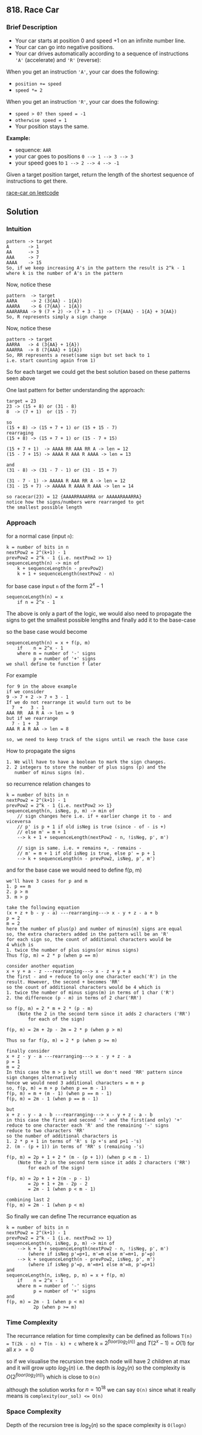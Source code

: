 ## 818. Race Car
### Brief Description
- Your car starts at position 0 and speed +1 on an infinite number line. 
- Your car can go into negative positions. 
- Your car drives automatically according to a sequence of instructions `'A'` (accelerate) and `'R'` (reverse):

When you get an instruction `'A'`, your car does the following:
- `position += speed`
- `speed *= 2`

When you get an instruction `'R'`, your car does the following:
- `speed > 0? then speed = -1`
- `otherwise speed = 1`
- Your position stays the same.

**Example:**
- sequence: `AAR`
- your car goes to positions `0 --> 1 --> 3 --> 3`
- your speed goes to `1 --> 2 --> 4 --> -1`

Given a target position target, return the length of the shortest sequence of instructions to get there.

[race-car on leetcode](https://leetcode.com/problems/race-car/description/)

## Solution
### Intuition
```x
pattern -> target
A       -> 1
AA      -> 3
AAA     -> 7
AAAA    -> 15
So, if we keep increasing A's in the pattern the result is 2^k - 1
where k is the number of A's in the pattern 
```

Now, notice these
```x
pattern  -> target
AARA     -> 2 (3{AA} - 1{A}) 
AAARA    -> 6 (7{AA} - 1{A})
AAARARAA -> 9 (7 + 2) -> (7 + 3 - 1) -> (7{AAA} - 1{A} + 3{AA})
So, R represents simply a sign change
```

Now, notice these
```x
pattern -> target
AARRA   -> 4 (3{AA} + 1{A})  
AAARRA  -> 8 (7{AAA} + 1{A})
So, RR represents a reset(same sign but set back to 1 
i.e. start counting again from 1)
```

So for each target we could get the best solution based on these patterns seen above

One last pattern for better understanding the approach:
```x
target = 23
23 -> (15 + 8) or (31 - 8)
8  -> (7 + 1)  or (15 - 7)

so
(15 + 8) -> (15 + 7 + 1) or (15 + 15 - 7)
rearraging 
(15 + 8) -> (15 + 7 + 1) or (15 - 7 + 15)

(15 + 7 + 1)  -> AAAA RR AAA RR A -> len = 12
(15 - 7 + 15) -> AAAA R AAA R AAAA -> len = 13

and
(31 - 8) -> (31 - 7 - 1) or (31 - 15 + 7)

(31 - 7 - 1) -> AAAAA R AAA RR A -> len = 12
(31 - 15 + 7) -> AAAAA R AAAA R AAA -> len = 14

so racecar(23) = 12 {AAAARRAAARRA or AAAAARAAARRA}
notice how the signs/numbers were rearranged to get 
the smallest possible length
```

### Approach
for a normal case (input `n`):
```x
k = number of bits in n
nextPow2 = 2^(k+1) - 1
prevPow2 = 2^k - 1 {i.e. nextPow2 >> 1}
sequenceLength(n) -> min of
    k + sequenceLength(n - prevPow2)
    k + 1 + sequenceLength(nextPow2 - n)
```
for base case input `n` of the form $2^x-1$
```x
sequenceLength(n) = x
    if n = 2^x - 1 
```

The above is only a part of the logic, we would also need to propagate the signs to get the smallest possible lengths and finally add it to the base-case

so the base case would become
```x 
sequenceLength(n) = x + f(p, m)
    if    n = 2^x - 1 
    where m = number of '-' signs
          p = number of '+' signs
we shall define te function f later
```

For example
```x
for 9 in the above example 
if we consider
9 -> 7 + 2 -> 7 + 3 - 1 
If we do not rearrange it would turn out to be 
  7  +   3 - 1
AAA RR  AA R A -> len = 9
but if we rearrange
  7 - 1 +  3
AAA R A R AA -> len = 8

so, we need to keep track of the signs until we reach the base case
```

How to propagate the signs
```x
1. We will have to have a boolean to mark the sign changes.
2. 2 integers to store the number of plus signs (p) and the 
   number of minus signs (m). 
```

so recurrence relation changes to
```x
k = number of bits in n
nextPow2 = 2^(k+1) - 1
prevPow2 = 2^k - 1 {i.e. nextPow2 >> 1}
sequenceLength(n, isNeg, p, m) -> min of
    // sign changes here i.e. if + earlier change it to - and viceversa
    // p' is p + 1 if old isNeg is true (since - of - is +)
    // else m' = m + 1
    --> k + 1 + sequenceLength(nextPow2 - n, !isNeg, p', m')
    
    // sign is same. i.e. + remains +, - remains -
    // m' = m + 1 if old isNeg is true, else p' = p + 1
    --> k + sequenceLength(n - prevPow2, isNeg, p', m')
```

and for the base case we would need to define f(p, m)
```x
we'll have 3 cases for p and m 
1. p == m
2. p > m
3. m > p

take the following equation
(x + z + b - y - a) ---rearranging---> x - y + z - a + b
p = 2
m = 2
here the number of plus(p) and number of minus(m) signs are equal 
so, the extra characters added in the pattern will be an 'R' 
for each sign so, the count of additional characters would be 
4 which is
1. twice the number of plus signs(or minus signs)
Thus f(p, m) = 2 * p (when p == m)

consider another equation
x + y + a - z ---rearranging---> x - z + y + a
the first - and + reduce to only one character each('R') in the 
result. However, the second + becomes 'RR'
so the count of additional characters would be 4 which is 
1. twice the number of minus signs(m) in terms of 1 char ('R')
2. the difference (p - m) in terms of 2 char('RR')

so f(p, m) = 2 * m + 2 * (p - m) 
    (Note the 2 in the second term since it adds 2 characters ('RR')
        for each of the sign)

f(p, m) = 2m + 2p - 2m = 2 * p (when p > m)

Thus so far f(p, m) = 2 * p (when p >= m)

finally consider
x + z - y - a ---rearranging---> x - y + z - a
p = 1
m = 2
In this case the m > p but still we don't need 'RR' pattern since
sign changes alternatively 
hence we would need 3 additional characters = m + p
so, f(p, m) = m + p (when p == m - 1)
f(p, m) = m + (m - 1) (when p == m - 1)
f(p, m) = 2m - 1 (when p == m - 1)

but
x + z - y - a - b ---rearranging---> x - y + z - a - b
in this case the first and second '-' and the first(and only) '+'
reduce to one character each 'R' and the remaining '-' signs 
reduce to two characters 'RR'
so the number of additional characters is 
1. 2 * p + 1 in terms of 'R' s (p +'s and p+1 -'s)
2. (m - (p + 1)) in terms of 'RR' s (remaining -'s)

f(p, m) = 2p + 1 + 2 * (m - (p + 1)) (when p < m - 1)
    (Note the 2 in the second term since it adds 2 characters ('RR')
        for each of the sign)

f(p, m) = 2p + 1 + 2(m - p - 1)
        = 2p + 1 + 2m - 2p - 2
        = 2m - 1 (when p < m - 1)

combining last 2 
f(p, m) = 2m - 1 (when p < m)
```

So finally we can define The recurrance equation as
```x
k = number of bits in n
nextPow2 = 2^(k+1) - 1
prevPow2 = 2^k - 1 {i.e. nextPow2 >> 1}
sequenceLength(n, isNeg, p, m) -> min of
    --> k + 1 + sequenceLength(nextPow2 - n, !isNeg, p', m')
        (where if isNeg p'=p+1, m'=m else m'=m+1, p'=p)
    --> k + sequenceLength(n - prevPow2, isNeg, p', m')
        (where if isNeg p'=p, m'=m+1 else m'=m, p'=p+1)
and
sequenceLength(n, isNeg, p, m) = x + f(p, m)
    if    n = 2^x - 1
    where m = number of '-' signs
          p = number of '+' signs
and
f(p, m) = 2m - 1 (when p < m)
          2p (when p >= m)
```

### Time Complexity
The recurrance relation for time complexity can be defined as follows
`T(n) = T(2k - n) + T(n - k) + c`
where k = $2 ^ {floor(log_2(n))}$
and $T(2^x -1) = O(1)$ for all $x >= 0$

so if we visualise the recursion tree each node will have 2 children at max and it will grow upto $log_2(n)$ i.e. the depth is $log_2(n)$ so the 
complexity is $O(2^{floor(log_2(n))})$ which is close to `O(n)`

although the solution works for $n = 10^{18}$ we can say `O(n)` since what it really means is `complexity(our_sol) <= O(n)`

### Space Complexity
Depth of the recursion tree is $log_2(n)$ so the space complexity is `O(logn)`
